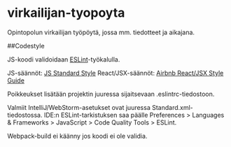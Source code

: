 # virkailijan-tyopoyta
Opintopolun virkailijan työpöytä, jossa mm. tiedotteet ja aikajana.

##Codestyle

JS-koodi validoidaan [ESLint](http://eslint.org/)-työkalulla.

JS-säännöt: [JS Standard Style](http://standardjs.com/)
React/JSX-säännöt: [Airbnb React/JSX Style Guide](https://github.com/airbnb/javascript/tree/master/react) 

Poikkeukset lisätään projektin juuressa sijaitsevaan .eslintrc-tiedostoon.

Valmiit IntelliJ/WebStorm-asetukset ovat juuressa Standard.xml-tiedostossa. 
IDE:n ESLint-tarkistuksen saa päälle Preferences > Languages & Frameworks > JavaScript > Code Quality Tools > ESLint.

Webpack-build ei käänny jos koodi ei ole validia.

